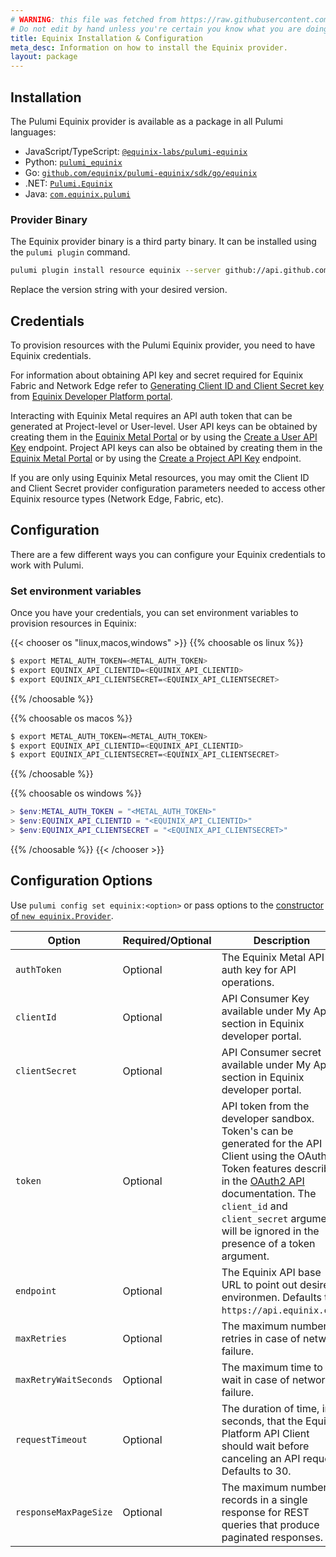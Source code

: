 ```yaml
---
# WARNING: this file was fetched from https://raw.githubusercontent.com/equinix/pulumi-equinix/v0.25.0/docs/installation-configuration.md
# Do not edit by hand unless you're certain you know what you are doing!
title: Equinix Installation & Configuration
meta_desc: Information on how to install the Equinix provider.
layout: package
---
```


## Installation

The Pulumi Equinix provider is available as a package in all Pulumi languages:

* JavaScript/TypeScript: [`@equinix-labs/pulumi-equinix`](https://www.npmjs.com/package/@equinix-labs/pulumi-equinix)
* Python: [`pulumi_equinix`](https://pypi.org/project/pulumi-equinix/)
* Go: [`github.com/equinix/pulumi-equinix/sdk/go/equinix`](https://pkg.go.dev/github.com/equinix/pulumi-equinix/sdk)
* .NET: [`Pulumi.Equinix`](https://www.nuget.org/packages/Pulumi.Equinix)
* Java: [`com.equinix.pulumi`](https://central.sonatype.com/namespace/com.equinix.pulumi)

### Provider Binary

The Equinix provider binary is a third party binary. It can be installed using the `pulumi plugin` command.

```bash
pulumi plugin install resource equinix --server github://api.github.com/equinix
```

Replace the version string with your desired version.


## Credentials 

To provision resources with the Pulumi Equinix provider, you need to have Equinix credentials. 

For information about obtaining API key and secret required for Equinix Fabric and Network Edge refer to [Generating Client ID and Client Secret key](https://developer.equinix.com/dev-docs/fabric/getting-started/getting-access-token#generating-client-id-and-client-secret) from [Equinix Developer Platform portal](https://developer.equinix.com/).

Interacting with Equinix Metal requires an API auth token that can be generated at Project-level or User-level. User API keys can be obtained by creating them in the [Equinix Metal Portal](https://console.equinix.com/) or by using the [Create a User API Key](https://deploy.equinix.com/developers/api/metal/#operation/createAPIKey) endpoint. Project API keys can also be obtained by creating them in the [Equinix Metal Portal](https://console.equinix.com/) or by using the [Create a Project API Key](https://deploy.equinix.com/developers/api/metal/#operation/createProjectAPIKey) endpoint.

If you are only using Equinix Metal resources, you may omit the Client ID and Client Secret provider configuration parameters needed to access other Equinix resource types (Network Edge, Fabric, etc).

## Configuration

There are a few different ways you can configure your Equinix credentials to work with Pulumi.

### Set environment variables

Once you have your credentials, you can set environment variables to provision resources in Equinix:

{{< chooser os "linux,macos,windows" >}}
{{% choosable os linux %}}

```bash
$ export METAL_AUTH_TOKEN=<METAL_AUTH_TOKEN>
$ export EQUINIX_API_CLIENTID=<EQUINIX_API_CLIENTID>
$ export EQUINIX_API_CLIENTSECRET=<EQUINIX_API_CLIENTSECRET>
```

{{% /choosable %}}

{{% choosable os macos %}}

```bash
$ export METAL_AUTH_TOKEN=<METAL_AUTH_TOKEN>
$ export EQUINIX_API_CLIENTID=<EQUINIX_API_CLIENTID>
$ export EQUINIX_API_CLIENTSECRET=<EQUINIX_API_CLIENTSECRET>
```

{{% /choosable %}}

{{% choosable os windows %}}

```powershell
> $env:METAL_AUTH_TOKEN = "<METAL_AUTH_TOKEN>"
> $env:EQUINIX_API_CLIENTID = "<EQUINIX_API_CLIENTID>"
> $env:EQUINIX_API_CLIENTSECRET = "<EQUINIX_API_CLIENTSECRET>"
```

{{% /choosable %}}
{{< /chooser >}}

## Configuration Options

Use `pulumi config set equinix:<option>` or pass options to the [constructor of `new equinix.Provider`](/registry/packages/equinix/api-docs/provider).

| Option | Required/Optional | Description |
|-----|------|----|
| `authToken`| Optional | The Equinix Metal API auth key for API operations. |
| `clientId`| Optional | API Consumer Key available under My Apps section in Equinix developer portal. |
| `clientSecret`| Optional | API Consumer secret available under My Apps section in Equinix developer portal. |
| `token` | Optional | API token from the developer sandbox. Token's can be generated for the API Client using the OAuth2 Token features described in the [OAuth2 API](https://developer.equinix.com/catalog/accesstokenv1#operation/GetOAuth2AccessToken) documentation. The `client_id` and `client_secret` arguments will be ignored in the presence of a token argument. |
| `endpoint` | Optional | The Equinix API base URL to point out desired environmen. Defaults to `https://api.equinix.com`. |
| `maxRetries` | Optional | The maximum number of retries in case of network failure. |
| `maxRetryWaitSeconds` | Optional | The maximum time to wait in case of network failure. |
| `requestTimeout` | Optional | The duration of time, in seconds, that the Equinix Platform API Client should wait before canceling an API request. Defaults to 30. |
| `responseMaxPageSize` | Optional | The maximum number of records in a single response for REST queries that produce paginated responses. |